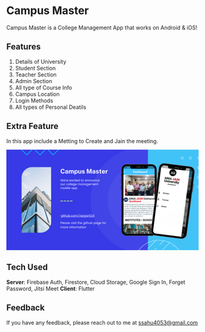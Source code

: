# Campus Master

Campus Master is a College Management App that works on Android & iOS!

## Features

1. Details of University
2. Student Section
3. Teacher Section
4. Admin Section
5. All type of Course Info
6. Campus Location
7. Login Methods
8. All types of Personal Deatils


## Extra Feature

In this app include a Metting to Create and Jain the meeting.

<p align="center">
	<img width="600" src="https://github.com/rsagar024/Campus_Master/blob/master/screenshot.png" alt="Campus Master Image">
</p>

## Tech Used
**Server**: Firebase Auth, Firestore, Cloud Storage, Google Sign In, Forget Password, Jitsi Meet
**Client**: Flutter

## Feedback

If you have any feedback, please reach out to me at ssahu4053@gmail.com